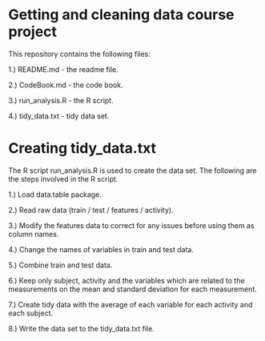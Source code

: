 # Getting and cleaning data course project

This repository contains the following files:

  1.) README.md - the readme file.

  2.) CodeBook.md - the code book.

  3.) run_analysis.R - the R script.

  4.) tidy_data.txt - tidy data set.

# Creating tidy_data.txt 

The R script run_analysis.R is used to create the data set. The following are the steps involved in the R script.

  1.) Load data.table package. 
  
  2.) Read raw data (train / test / features / activity).
  
  3.) Modify the features data to correct for any issues before using them as column names.
  
  4.) Change the names of variables in train and test data.
  
  5.) Combine train and test data.
  
  6.) Keep only subject, activity and the variables which are related to the measurements on the mean and standard deviation for each measurement.
  
  7.) Create tidy data with the average of each variable for each activity and each subject.

  8.) Write the data set to the tidy_data.txt file.
